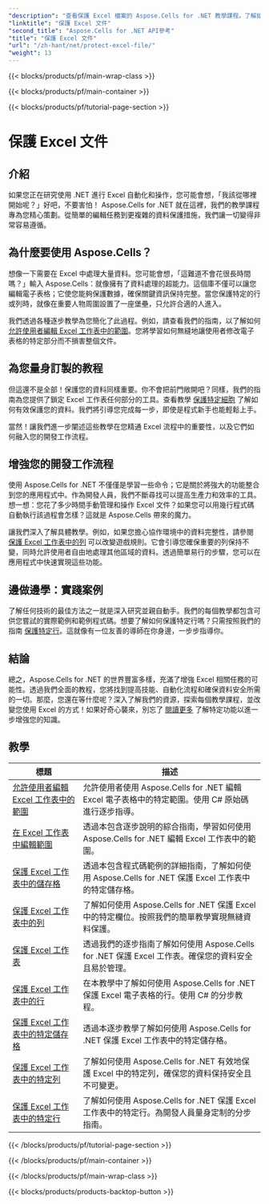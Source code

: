 ```yaml
---
"description": "查看保護 Excel 檔案的 Aspose.Cells for .NET 教學課程。了解如何使用 C# 保護您的機密資料。"
"linktitle": "保護 Excel 文件"
"second_title": "Aspose.Cells for .NET API參考"
"title": "保護 Excel 文件"
"url": "/zh-hant/net/protect-excel-file/"
"weight": 13
---
```


{{< blocks/products/pf/main-wrap-class >}}

{{< blocks/products/pf/main-container >}}

{{< blocks/products/pf/tutorial-page-section >}}

# 保護 Excel 文件

## 介紹

如果您正在研究使用 .NET 進行 Excel 自動化和操作，您可能會想，「我該從哪裡開始呢？」好吧，不要害怕！ Aspose.Cells for .NET 就在這裡，我們的教學課程專為您精心策劃。從簡單的編輯任務到更複雜的資料保護措施，我們讓一切變得非常容易遵循。

## 為什麼要使用 Aspose.Cells？

想像一下需要在 Excel 中處理大量資料。您可能會想，「這難道不會花很長時間嗎？」輸入 Aspose.Cells：就像擁有了資料處理的超能力。這個庫不僅可以讓您編輯電子表格；它使您能夠保護數據，確保關鍵資訊保持完整。當您保護特定的行或列時，就像在重要人物周圍設置了一座堡壘，只允許合適的人進入。 

我們透過各種逐步教學為您簡化了此過程。例如，請查看我們的指南，以了解如何 [允許使用者編輯 Excel 工作表中的範圍](./allow-user-to-edit-ranges-in-excel-worksheet/)。您將學習如何無縫地讓使用者修改電子表格的特定部分而不損害整個文件。 

## 為您量身訂製的教程

但這還不是全部！保護您的資料同樣重要。你不會把前門敞開吧？同樣，我們的指南為您提供了鎖定 Excel 工作表任何部分的工具。查看教學 [保護特定細胞](./protect-specific-cells-in-a-excel-worksheet/) 了解如何有效保護您的資料。我們將引導您完成每一步，即使是程式新手也能輕鬆上手。

當然！讓我們進一步闡述這些教學在您精通 Excel 流程中的重要性，以及它們如何融入您的開發工作流程。

## 增強您的開發工作流程 

使用 Aspose.Cells for .NET 不僅僅是學習一些命令；它是關於將強大的功能整合到您的應用程式中。作為開發人員，我們不斷尋找可以提高生產力和效率的工具。想一想：您花了多少時間手動管理和操作 Excel 文件？如果您可以用幾行程式碼自動執行該過程會怎樣？這就是 Aspose.Cells 帶來的魔力。

讓我們深入了解具體教學。例如，如果您擔心協作環境中的資料完整性，請參閱 [保護 Excel 工作表中的列](./protect-column-in-excel-worksheet/) 可以改變遊戲規則。它會引導您確保重要的列保持不變，同時允許使用者自由地處理其他區域的資料。透過簡單易行的步驟，您可以在應用程式中快速實現這些功能。

## 邊做邊學：實踐案例 

了解任何技術的最佳方法之一就是深入研究並親自動手。我們的每個教學都包含可供您嘗試的實際範例和範例程式碼。想要了解如何保護特定行嗎？只需按照我們的指南 [保護特定行](./protect-specific-row-in-excel-worksheet/)。這就像有一位友善的導師在你身邊，一步步指導你。 

## 結論

總之，Aspose.Cells for .NET 的世界豐富多樣，充滿了增強 Excel 相關任務的可能性。透過我們全面的教程，您將找到提高技能、自動化流程和確保資料安全所需的一切。那麼，您還在等什麼呢？深入了解我們的資源，探索每個教學課程，並改變您使用 Excel 的方式！如果好奇心襲來，別忘了 [閱讀更多](./protect-excel-worksheet/) 了解特定功能以進一步增強您的知識。



## 教學 
|標題 |描述 |
| --- | --- |
| [允許使用者編輯 Excel 工作表中的範圍](./allow-user-to-edit-ranges-in-excel-worksheet/) |允許使用者使用 Aspose.Cells for .NET 編輯 Excel 電子表格中的特定範圍。使用 C# 原始碼進行逐步指導。 |  
| [在 Excel 工作表中編輯範圍](./edit-ranges-in-excel-worksheet/) |透過本包含逐步說明的綜合指南，學習如何使用 Aspose.Cells for .NET 編輯 Excel 工作表中的範圍。 |  
| [保護 Excel 工作表中的儲存格](./protect-cells-in-excel-worksheet/) |透過本包含程式碼範例的詳細指南，了解如何使用 Aspose.Cells for .NET 保護 Excel 工作表中的特定儲存格。 |  
| [保護 Excel 工作表中的列](./protect-column-in-excel-worksheet/) |了解如何使用 Aspose.Cells for .NET 保護 Excel 中的特定欄位。按照我們的簡單教學實現無縫資料保護。 |  
| [保護 Excel 工作表](./protect-excel-worksheet/) |透過我們的逐步指南了解如何使用 Aspose.Cells for .NET 保護 Excel 工作表。確保您的資料安全且易於管理。 |  
| [保護 Excel 工作表中的行](./protect-row-in-excel-worksheet/) |在本教學中了解如何使用 Aspose.Cells for .NET 保護 Excel 電子表格的行。使用 C# 的分步教程。 |  
| [保護 Excel 工作表中的特定儲存格](./protect-specific-cells-in-a-excel-worksheet/) |透過本逐步教學了解如何使用 Aspose.Cells for .NET 保護 Excel 工作表中的特定儲存格。 |  
| [保護 Excel 工作表中的特定列](./protect-specific-column-in-excel-worksheet/) |了解如何使用 Aspose.Cells for .NET 有效地保護 Excel 中的特定列，確保您的資料保持安全且不可變更。 |  
| [保護 Excel 工作表中的特定行](./protect-specific-row-in-excel-worksheet/) |了解如何使用 Aspose.Cells for .NET 保護 Excel 工作表中的特定行。為開發人員量身定制的分步指南。 |  

{{< /blocks/products/pf/tutorial-page-section >}}

{{< /blocks/products/pf/main-container >}}

{{< /blocks/products/pf/main-wrap-class >}}

{{< blocks/products/products-backtop-button >}}